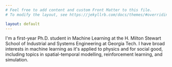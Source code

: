 ```yaml
---
# Feel free to add content and custom Front Matter to this file.
# To modify the layout, see https://jekyllrb.com/docs/themes/#overriding-theme-defaults

layout: default
---
```


I'm a first-year Ph.D. student in Machine Learning at the H. Milton Stewart School of Industrial and Systems Engineering at Georgia Tech. I have broad interests in machine learning as it's applied to physics and for social good, including topics in spatial-temporal modelling, reinforcement learning, and simulation.
